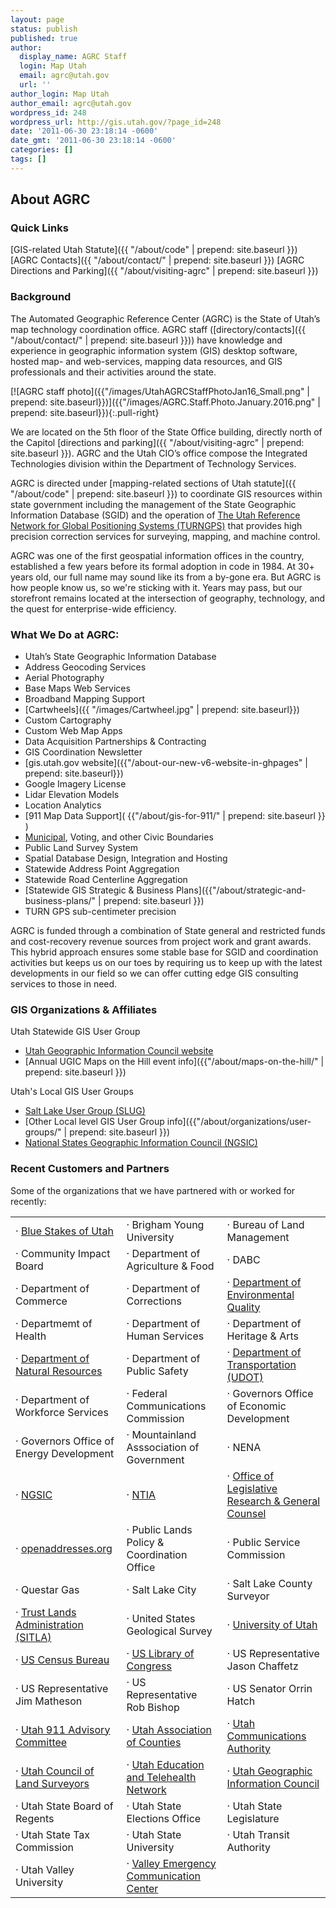 ```yaml
---
layout: page
status: publish
published: true
author:
  display_name: AGRC Staff
  login: Map Utah
  email: agrc@utah.gov
  url: ''
author_login: Map Utah
author_email: agrc@utah.gov
wordpress_id: 248
wordpress_url: http://gis.utah.gov/?page_id=248
date: '2011-06-30 23:18:14 -0600'
date_gmt: '2011-06-30 23:18:14 -0600'
categories: []
tags: []
---
```

## About AGRC

### Quick Links
[GIS-related Utah Statute]({{ "/about/code" | prepend: site.baseurl }})
[AGRC Contacts]({{ "/about/contact/" | prepend: site.baseurl }})
[AGRC Directions and Parking]({{ "/about/visiting-agrc" | prepend: site.baseurl }})

### Background

The Automated Geographic Reference Center (AGRC) is the State of Utah’s map technology coordination office. AGRC staff ([directory/contacts]({{ "/about/contact/" | prepend: site.baseurl }})) have knowledge and experience in geographic information system (GIS) desktop software, hosted map- and web-services, mapping data resources, and GIS professionals and their activities around the state.

[![AGRC staff photo]({{"/images/UtahAGRCStaffPhotoJan16_Small.png" | prepend: site.baseurl}})]({{"/images/AGRC.Staff.Photo.January.2016.png" | prepend: site.baseurl}}){:.pull-right}

We are located on the 5th floor of the State Office building, directly north of the Capitol [directions and parking]({{ "/about/visiting-agrc" | prepend: site.baseurl }}).  AGRC and the Utah CIO’s office compose the Integrated Technologies division within the Department of Technology Services.

AGRC is directed under [mapping-related sections of Utah statute]({{ "/about/code" | prepend: site.baseurl }}) to coordinate GIS resources within state government including the management of the State Geographic Information Database (SGID) and the operation of [The Utah Reference Network for Global Positioning Systems (TURNGPS)](http://turngps.utah.gov) that provides high precision correction services for surveying, mapping, and machine control.

AGRC was one of the first geospatial information offices in the country, established a few years before its formal adoption in code in 1984. At 30+ years old, our full name may sound like its from a by-gone era. But AGRC is how people know us, so we're sticking with it. Years may pass, but our storefront remains located at the intersection of geography, technology, and the quest for enterprise-wide efficiency.

### What We Do at AGRC:

- Utah’s State Geographic Information Database
- Address Geocoding Services
- Aerial Photography
- Base Maps Web Services
- Broadband Mapping Support
- [Cartwheels]({{ "/images/Cartwheel.jpg" | prepend: site.baseurl}})
- Custom Cartography
- Custom Web Map Apps
- Data Acquisition Partnerships & Contracting
- GIS Coordination Newsletter
- [gis.utah.gov website]({{"/about-our-new-v6-website-in-ghpages" | prepend: site.baseurl}})
- Google Imagery License
- Lidar Elevation Models
- Location Analytics
- [911 Map Data Support]( {{"/about/gis-for-911/" | prepend: site.baseurl }} )
- [Municipal]("http://municert.utah.gov"), Voting, and other Civic Boundaries
- Public Land Survey System
- Spatial Database Design, Integration and Hosting
- Statewide Address Point Aggregation
- Statewide Road Centerline Aggregation
- [Statewide GIS Strategic & Business Plans]({{"/about/strategic-and-business-plans/" | prepend: site.baseurl }})
- TURN GPS sub-centimeter precision


AGRC is funded through a combination of State general and restricted funds and cost-recovery revenue sources from project work and grant awards. This hybrid approach ensures some stable base for SGID and coordination activities but keeps us on our toes by requiring us to keep up with the latest developments in our field so we can offer cutting edge GIS consulting services to those in need.

### GIS Organizations & Affiliates

Utah Statewide GIS User Group

- [Utah Geographic Information Council website](http://ugic.info)
- [Annual UGIC Maps on the Hill event info]({{"/about/maps-on-the-hill/" | prepend: site.baseurl }})

Utah's Local GIS User Groups

- [Salt Lake User Group (SLUG)](http://www.slug-gis.info/)
- [Other Local level GIS User Group info]({{"/about/organizations/user-groups/" | prepend: site.baseurl }})
- [National States Geographic Information Council (NGSIC)](http://nsgic.org)

### Recent Customers and Partners

Some of the organizations that we have partnered with or worked for recently:

|       |         |   |
| ------------- | ------------- | ----- |
| · [Blue Stakes of Utah](http://www.bluestakes.org/) | · Brigham Young University |· Bureau of Land Management |
| · Community Impact Board | · Department of Agriculture & Food | · DABC
| · Department of Commerce | · Department of Corrections | · [Department of Environmental Quality](http://deq.utah.gov) |
| · Departmemt of Health | · Department of Human Services | · Department of Heritage & Arts |
| · [Department of Natural Resources](http://naturalresources.utah.gov) | · Department of Public Safety | · [Department of Transportation (UDOT)](http://udot.uplan.opendata.arcgis.com/) |
| · Department of Workforce Services | · Federal Communications Commission | · Governors Office of Economic Development |
| · Governors Office of Energy Development | · Mountainland Asssociation of Government | · NENA |
| · [NGSIC](http://www.nsgic.org) | · [NTIA](https://www.ntia.doc.gov/) | · [Office of Legislative Research & General Counsel](https://le.utah.gov/lrgc/lrgc.htm) |
| · [openaddresses.org](https://openaddresses.io/) | · Public Lands Policy & Coordination Office | · Public Service Commission |
| · Questar Gas | · Salt Lake City | · Salt Lake County Surveyor |
| · [Trust Lands Administration (SITLA)](https://trustlands.utah.gov/resources/maps/) | · United States Geological Survey | · [University of Utah](http://www.geog.utah.edu/) |
| · [US Census Bureau](https://www.census.gov/geo/) | · [US Library of Congress](http://www.digitalpreservation.gov/) | · US Representative Jason Chaffetz |
| · US Representative Jim Matheson | · US Representative Rob Bishop | · US Senator Orrin Hatch |
| · [Utah 911 Advisory Committee](http://uca911.org/911-committee) | · [Utah Association of Counties](http://uacnet.org) | · [Utah Communications Authority](http://uca911.org)|
| · [Utah Council of Land Surveyors](http://www.ucls.org/) | · [Utah Education and Telehealth Network](http://uetn.org) | · [Utah Geographic Information Council](http://ugic.info) |
| · Utah State Board of Regents | · Utah State Elections Office | · Utah State Legislature |
| · Utah State Tax Commission | · Utah State University | · Utah Transit Authority |
| · Utah Valley University | · [Valley Emergency Communication Center](http://vecc9-1-1.org) |
